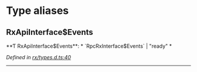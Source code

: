 

# Type aliases

<a id="rxapiinterface_events"></a>

##  RxApiInterface$Events

**Ƭ RxApiInterface$Events**: * `RpcRxInterface$Events` &#124; "ready"
*

*Defined in [rx/types.d.ts:40](https://github.com/polkadot-js/api/blob/82baafb/packages/api/src/rx/types.d.ts#L40)*

___

